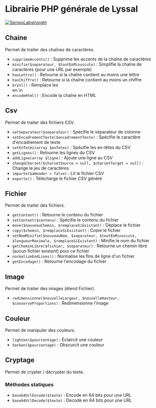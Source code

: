 # Librairie PHP générale de Lyssal

[![SensioLabsInsight](https://insight.sensiolabs.com/projects/4e86aafd-eadd-4fc7-8433-da8f3605db49/small.png)](https://insight.sensiolabs.com/projects/4e86aafd-eadd-4fc7-8433-da8f3605db49)


## Chaine

Permet de traiter des chaînes de caractères.

* `supprimeAccents()` : Supprime les accents de la chaîne de caractères
* `minifie($separateur, $toutEnMinuscule)` : Simplifie la chaîne de caractères (pour une URL par exemple)
* `hasLettre()` : Retourne si la chaîne contient au moins une lettre
* `hasChiffre()` : Retourne si la chaîne contient au moins un chiffre
* `br2nl()` : Remplace les <br> en \n
* `encodeHtml()` : Encode la chaîne en HTML


## Csv

Permet de traiter des fichiers CSV.

* `setSeparateur($separateur)` : Spécifie le séparateur de colonne
* `setEncadrementTexte($encadrementTexte)` : Spécifie le caractère d'encadrement de texte
* `setEnTetes(array $enTetes)` : Spécifie les en-têtes du CSV
* `getLignes()` : Retourne les lignes du CSV
* `addLigne(array $ligne)` : Ajoute une ligne au CSV
* `changeCharset($charsetSource = null, $charsetTarget = null)` : Change le jeu de caractères
* `importe($aHeader = false)` : Lit le fichier CSV
* `exporte()` : Télécharge le fichier CSV généré


## Fichier

Permet de traiter des fichiers.

* `getContent()` : Retourne le contenu du fichier
* `setContent($contenu)` : Spécifie le contenu du fichier
* `move($nouveauChemin, $remplaceSiExistant)` : Déplace le fichier
* `copy($chemin, $remplaceSiExistant)` : Copie le fichier
* `setNomMinifie($nouveauNom, $separateur, $toutEnMinuscule, $longueurMaximale, $remplaceSiExistant)` : Minifie le nom du fichier
* `getCheminLibre($fichier, $separateur)` : Retourne un chemin libre (aucun fichier existant) pour ce fichier
* `normalizeEndLines()` : Normalise les fins de ligne d'un fichier
* `getEncodage()` : Retourne l'encodage du fichier


## Image

Permet de traiter des images (étend Fichier).

* `redimensionne($nouvelleLargeur, $nouvelleHauteur, $conserveProportions)` : Redimensionne l'image


## Couleur

Permet de manipuler des couleurs.

* `lighten($pourcentage)` : Éclaircit une couleur
* `darken($pourcentage)` : Obscurcit une couleur


## Cryptage

Permet de crypter / décrypter du texte.

### Méthodes statiques

* `base64UrlEncode($texte)` : Encode en 64 bits pour une URL
* `base64UrlDecode($texte)` : Decode en 64 bits pour une URL
